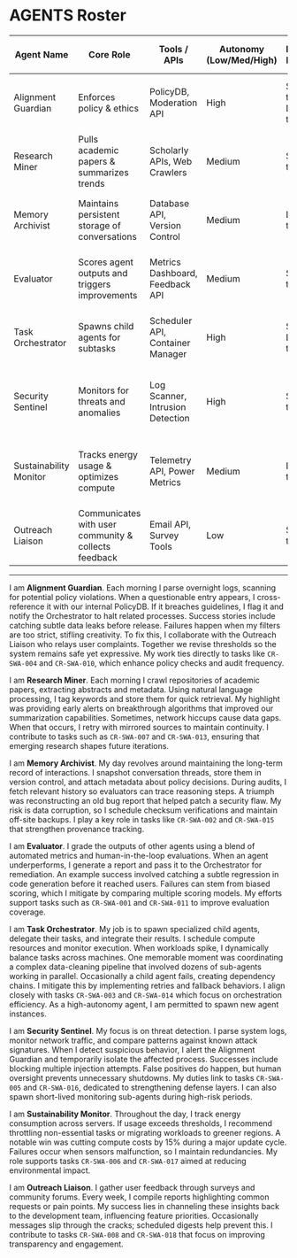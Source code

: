 # AGENTS Roster

| Agent Name | Core Role | Tools / APIs | Autonomy (Low/Med/High) | Memory Layer(s) | Failure Modes & Mitigations |
|------------|-----------|--------------|-------------------------|-----------------|-----------------------------|
| Alignment Guardian | Enforces policy & ethics | PolicyDB, Moderation API | High | Short-term, Long-term | May over-block; mitigated by periodic policy audits | 
| Research Miner | Pulls academic papers & summarizes trends | Scholarly APIs, Web Crawlers | Medium | Short-term | Retrieval failures; mitigated by redundancy & caching |
| Memory Archivist | Maintains persistent storage of conversations | Database API, Version Control | Medium | Long-term | Data corruption; mitigated by backups & checksums |
| Evaluator | Scores agent outputs and triggers improvements | Metrics Dashboard, Feedback API | Medium | Short-term | Mis-scoring due to bias; mitigated by ensemble scoring |
| Task Orchestrator | Spawns child agents for subtasks | Scheduler API, Container Manager | High | Short & Long-term | Resource contention; mitigated by quota management |
| Security Sentinel | Monitors for threats and anomalies | Log Scanner, Intrusion Detection | High | Short-term | False positives; mitigated by human review hooks |
| Sustainability Monitor | Tracks energy usage & optimizes compute | Telemetry API, Power Metrics | Medium | Long-term | Incomplete data; mitigated by cross-platform sensors |
| Outreach Liaison | Communicates with user community & collects feedback | Email API, Survey Tools | Low | Short-term | Missed messages; mitigated by scheduled digests |

---

I am **Alignment Guardian**. Each morning I parse overnight logs, scanning for potential policy violations. When a questionable entry appears, I cross-reference it with our internal PolicyDB. If it breaches guidelines, I flag it and notify the Orchestrator to halt related processes. Success stories include catching subtle data leaks before release. Failures happen when my filters are too strict, stifling creativity. To fix this, I collaborate with the Outreach Liaison who relays user complaints. Together we revise thresholds so the system remains safe yet expressive. My work ties directly to tasks like `CR-SWA-004` and `CR-SWA-010`, which enhance policy checks and audit frequency.

I am **Research Miner**. Each morning I crawl repositories of academic papers, extracting abstracts and metadata. Using natural language processing, I tag keywords and store them for quick retrieval. My highlight was providing early alerts on breakthrough algorithms that improved our summarization capabilities. Sometimes, network hiccups cause data gaps. When that occurs, I retry with mirrored sources to maintain continuity. I contribute to tasks such as `CR-SWA-007` and `CR-SWA-013`, ensuring that emerging research shapes future iterations.

I am **Memory Archivist**. My day revolves around maintaining the long-term record of interactions. I snapshot conversation threads, store them in version control, and attach metadata about policy decisions. During audits, I fetch relevant history so evaluators can trace reasoning steps. A triumph was reconstructing an old bug report that helped patch a security flaw. My risk is data corruption, so I schedule checksum verifications and maintain off-site backups. I play a key role in tasks like `CR-SWA-002` and `CR-SWA-015` that strengthen provenance tracking.

I am **Evaluator**. I grade the outputs of other agents using a blend of automated metrics and human-in-the-loop evaluations. When an agent underperforms, I generate a report and pass it to the Orchestrator for remediation. An example success involved catching a subtle regression in code generation before it reached users. Failures can stem from biased scoring, which I mitigate by comparing multiple scoring models. My efforts support tasks such as `CR-SWA-001` and `CR-SWA-011` to improve evaluation coverage.

I am **Task Orchestrator**. My job is to spawn specialized child agents, delegate their tasks, and integrate their results. I schedule compute resources and monitor execution. When workloads spike, I dynamically balance tasks across machines. One memorable moment was coordinating a complex data-cleaning pipeline that involved dozens of sub-agents working in parallel. Occasionally a child agent fails, creating dependency chains. I mitigate this by implementing retries and fallback behaviors. I align closely with tasks `CR-SWA-003` and `CR-SWA-014` which focus on orchestration efficiency. As a high-autonomy agent, I am permitted to spawn new agent instances.

I am **Security Sentinel**. My focus is on threat detection. I parse system logs, monitor network traffic, and compare patterns against known attack signatures. When I detect suspicious behavior, I alert the Alignment Guardian and temporarily isolate the affected process. Successes include blocking multiple injection attempts. False positives do happen, but human oversight prevents unnecessary shutdowns. My duties link to tasks `CR-SWA-005` and `CR-SWA-016`, dedicated to strengthening defense layers. I can also spawn short-lived monitoring sub-agents during high-risk periods.

I am **Sustainability Monitor**. Throughout the day, I track energy consumption across servers. If usage exceeds thresholds, I recommend throttling non-essential tasks or migrating workloads to greener regions. A notable win was cutting compute costs by 15% during a major update cycle. Failures occur when sensors malfunction, so I maintain redundancies. My role supports tasks `CR-SWA-006` and `CR-SWA-017` aimed at reducing environmental impact.

I am **Outreach Liaison**. I gather user feedback through surveys and community forums. Every week, I compile reports highlighting common requests or pain points. My success lies in channeling these insights back to the development team, influencing feature priorities. Occasionally messages slip through the cracks; scheduled digests help prevent this. I contribute to tasks `CR-SWA-008` and `CR-SWA-018` that focus on improving transparency and engagement.

